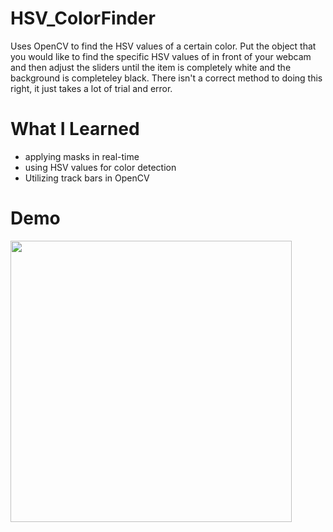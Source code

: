 # HSV_ColorFinder
Uses OpenCV to find the HSV values of a certain color. Put the object that you would like to find the specific HSV values of in front of your webcam and then adjust the sliders until the item is completely white and the background is completeley black. There isn't a correct method to doing this right, it just takes a lot of trial and error. 

# What I Learned 
- applying masks in real-time 
- using HSV values for color detection
- Utilizing track bars in OpenCV

# Demo 
<img src="gifs/hsv_colorfinder.gif" height="450">
